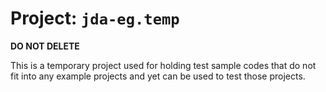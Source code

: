 Project: `jda-eg.temp`
=======================
**DO NOT DELETE**

This is a temporary project used for holding test sample codes that do not fit into any example projects and yet can be used to test those projects. 